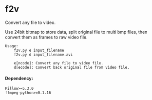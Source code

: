 # f2v
Convert any file to video.

Use 24bit bitmap to store data, split original file to multi bmp files, then convert them as frames to raw video file.

    Usage:
        f2v.py e input_filename
        f2v.py d input_filename.avi

        e[ncode]: Convert any file to video file.
        d[ecode]: Convert back original file from video file.


#### Dependency:
```
Pillow>=5.3.0
ffmpeg-python>=0.1.16
```